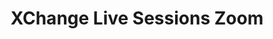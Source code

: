 ---
title: XChange Live Sessions Zoom
redirect_to: https://ateneo-edu.zoom.us/j/2162160020?pwd=WEttS24vM1QwVlhiN1BCN1ZBWHJKdz09
redirect_from: 
  - /XChange2022_LiveSessionsZoom
  - /xchange2022_livesessionszoom
---